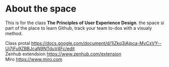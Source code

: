 # About the space
This is for the class **The Principles of User Experience Design**. the space si part of the place to learn Github, track your team to-dos with a visualy method.


Class protal <https://docs.google.com/document/d/1iZkq3iAjpca-MvCxVY--Ui7jFu9ZBBJcaN9NTduV4Fc/edit> <br>
Zenhub extendsion <https://www.zenhub.com/extension> <br>
Miro <https://www.miro.com> <br>

